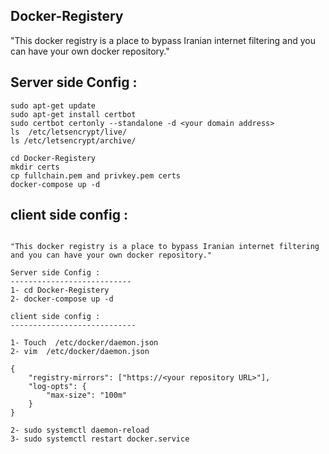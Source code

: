## Docker-Registery

"This docker registry is a place to bypass Iranian internet filtering and you can have your own docker repository."

## Server side Config :
```
sudo apt-get update
sudo apt-get install certbot
sudo certbot certonly --standalone -d <your domain address>
ls  /etc/letsencrypt/live/
ls /etc/letsencrypt/archive/

cd Docker-Registery
mkdir certs
cp fullchain.pem and privkey.pem certs
docker-compose up -d

```


## client side config :
```

"This docker registry is a place to bypass Iranian internet filtering and you can have your own docker repository."

Server side Config :
---------------------------
1- cd Docker-Registery
2- docker-compose up -d

client side config :
----------------------------

1- Touch  /etc/docker/daemon.json
2- vim  /etc/docker/daemon.json

{
    "registry-mirrors": ["https://<your repository URL>"],
    "log-opts": {
        "max-size": "100m"
    }
}

2- sudo systemctl daemon-reload
3- sudo systemctl restart docker.service

```

